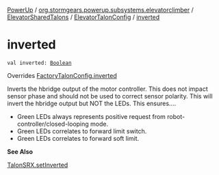 [PowerUp](../../../index.md) / [org.stormgears.powerup.subsystems.elevatorclimber](../../index.md) / [ElevatorSharedTalons](../index.md) / [ElevatorTalonConfig](index.md) / [inverted](./inverted.md)

# inverted

`val inverted: `[`Boolean`](https://kotlinlang.org/api/latest/jvm/stdlib/kotlin/-boolean/index.html)

Overrides [FactoryTalonConfig.inverted](../../../org.stormgears.utils.talons/-factory-talon-config/inverted.md)

Inverts the hbridge output of the motor controller. This does not impact sensor phase and should not be used to
correct sensor polarity. This will invert the hbridge output but NOT the LEDs. This ensures....

* Green LEDs always represents positive request from robot-controller/closed-looping mode.
* Green LEDs correlates to forward limit switch.
* Green LEDs correlates to forward soft limit.

**See Also**

[TalonSRX.setInverted](#)


